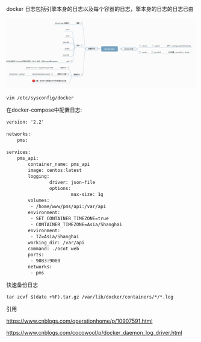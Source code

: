 docker 日志包括引擎本身的日志以及每个容器的日志，擎本身的日志的日志已由

![image-20210222175151667](../../../images/typora/image-20210222175151667.png)

```
vim /etc/sysconfig/docker
```



在docker-compose中配置日志:

```
version: '2.2'

networks:
    pms:

services:
    pms_api:
        container_name: pms_api
        image: centos:latest
        logging:
                driver: json-file
                options:
                        max-size: 1g
        volumes:
         - /home/www/pms/api:/var/api
        environment:
         - SET_CONTAINER_TIMEZONE=true
         - CONTAINER_TIMEZONE=Asia/Shanghai
        environment:
         - TZ=Asia/Shanghai
        working_dir: /var/api
        command: ./ocot web
        ports:
         - 9083:9080
        networks:
         - pms

```


快速备份日志
```
tar zcvf $(date +%F).tar.gz /var/lib/docker/containers/*/*.log
```


引用

https://www.cnblogs.com/operationhome/p/10907591.html

https://www.cnblogs.com/cocowool/p/docker_daemon_log_driver.html